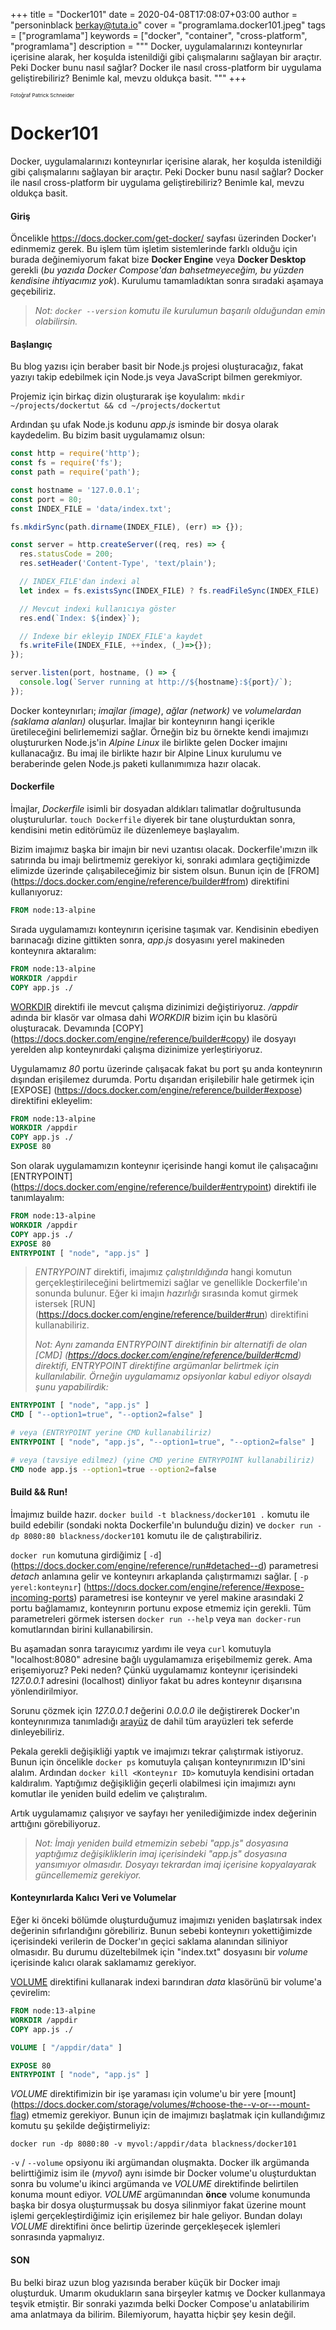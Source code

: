 +++
title = "Docker101"
date = 2020-04-08T17:08:07+03:00
author = "personinblack <berkay@tuta.io>"
cover = "programlama.docker101.jpeg"
tags = ["programlama"]
keywords = ["docker", "container", "cross-platform", "programlama"]
description = """
Docker, uygulamalarınızı konteynırlar içerisine alarak, her koşulda istenildiği gibi
çalışmalarını sağlayan bir araçtır. Peki Docker bunu nasıl sağlar? Docker ile nasıl
cross-platform bir uygulama geliştirebiliriz? Benimle kal, mevzu oldukça basit.
"""
+++

<sub><sub><sub>Fotoğraf Patrick Schneider

# Docker101

Docker, uygulamalarınızı konteynırlar içerisine alarak, her koşulda istenildiği gibi
çalışmalarını sağlayan bir araçtır. Peki Docker bunu nasıl sağlar? Docker ile nasıl
cross-platform bir uygulama geliştirebiliriz? Benimle kal, mevzu oldukça basit.

#### Giriş

Öncelikle https://docs.docker.com/get-docker/ sayfası üzerinden Docker'ı edinmemiz gerek.
Bu işlem tüm işletim sistemlerinde farklı olduğu için burada değinemiyorum fakat bize
**Docker Engine** veya **Docker Desktop** gerekli (*bu yazıda Docker Compose'dan
bahsetmeyeceğim, bu yüzden kendisine ihtiyacımız yok*). Kurulumu tamamladıktan sonra
sıradaki aşamaya geçebiliriz.

> *Not: `docker --version` komutu ile kurulumun başarılı olduğundan emin olabilirsin.*

#### Başlangıç

Bu blog yazısı için beraber basit bir Node.js projesi oluşturacağız, fakat yazıyı takip
edebilmek için Node.js veya JavaScript bilmen gerekmiyor.

Projemiz için birkaç dizin oluşturarak işe koyulalım: `mkdir ~/projects/dockertut && cd
~/projects/dockertut`

Ardından şu ufak Node.js kodunu *app.js* isminde bir dosya olarak kaydedelim. Bu bizim
basit uygulamamız olsun:

```javascript
const http = require('http');
const fs = require('fs');
const path = require('path');

const hostname = '127.0.0.1';
const port = 80;
const INDEX_FILE = 'data/index.txt';

fs.mkdirSync(path.dirname(INDEX_FILE), (err) => {});

const server = http.createServer((req, res) => {
  res.statusCode = 200;
  res.setHeader('Content-Type', 'text/plain');

  // INDEX_FILE'dan indexi al
  let index = fs.existsSync(INDEX_FILE) ? fs.readFileSync(INDEX_FILE) : 0;

  // Mevcut indexi kullanıcıya göster
  res.end(`Index: ${index}`);

  // Indexe bir ekleyip INDEX_FILE'a kaydet
  fs.writeFile(INDEX_FILE, ++index, (_)=>{});
});

server.listen(port, hostname, () => {
  console.log(`Server running at http://${hostname}:${port}/`);
});
```

Docker konteynırları; *imajlar (image)*, *ağlar (network)* ve *volumelardan (saklama
alanları)* oluşurlar. İmajlar bir konteynırın hangi içerikle üretileceğini belirlememizi
sağlar. Örneğin biz bu örnekte kendi imajımızı oluştururken Node.js'in *Alpine Linux* ile
birlikte gelen Docker imajını kullanacağız. Bu imaj ile birlikte hazır bir Alpine Linux
kurulumu ve beraberinde gelen Node.js paketi kullanımımıza hazır olacak.

#### Dockerfile

İmajlar, *Dockerfile* isimli bir dosyadan aldıkları talimatlar doğrultusunda
oluşturulurlar. `touch Dockerfile` diyerek bir tane oluşturduktan sonra, kendisini metin
editörümüz ile düzenlemeye başlayalım.

Bizim imajımız başka bir imajın bir nevi uzantısı olacak. Dockerfile'ımızın ilk
satırında bu imajı belirtmemiz gerekiyor ki, sonraki adımlara geçtiğimizde elimizde
üzerinde çalışabileceğimiz bir sistem olsun. Bunun için de [FROM]
(https://docs.docker.com/engine/reference/builder#from) direktifini kullanıyoruz:

```Dockerfile
FROM node:13-alpine
```

Sırada uygulamamızı konteynırın içerisine taşımak var. Kendisinin ebediyen barınacağı
dizine gittikten sonra, *app.js* dosyasını yerel makineden konteynıra aktaralım:

```Dockerfile
FROM node:13-alpine
WORKDIR /appdir
COPY app.js ./
```

[WORKDIR](https://docs.docker.com/engine/reference/builder#workdir) direktifi ile
mevcut çalışma dizinimizi değiştiriyoruz. */appdir* adında bir klasör var olmasa dahi
*WORKDIR* bizim için bu klasörü oluşturacak. Devamında [COPY]
(https://docs.docker.com/engine/reference/builder#copy) ile dosyayı yerelden alıp
konteynırdaki çalışma dizinimize yerleştiriyoruz.

Uygulamamız *80* portu üzerinde çalışacak fakat bu port şu anda konteynırın dışından
erişilemez durumda. Portu dışarıdan erişilebilir hale getirmek için [EXPOSE]
(https://docs.docker.com/engine/reference/builder#expose) direktifini ekleyelim:

```Dockerfile
FROM node:13-alpine
WORKDIR /appdir
COPY app.js ./
EXPOSE 80
```

Son olarak uygulamamızın konteynır içerisinde hangi komut ile çalışacağını [ENTRYPOINT]
(https://docs.docker.com/engine/reference/builder#entrypoint) direktifi ile tanımlayalım:

```Dockerfile
FROM node:13-alpine
WORKDIR /appdir
COPY app.js ./
EXPOSE 80
ENTRYPOINT [ "node", "app.js" ]
```

> *ENTRYPOINT* direktifi, imajımız *çalıştırıldığında* hangi komutun gerçekleştirileceğini
> belirtmemizi sağlar ve genellikle Dockerfile'ın sonunda bulunur. Eğer ki imajın
> *hazırlığı* sırasında komut girmek istersek [RUN]
> (https://docs.docker.com/engine/reference/builder#run) direktifini kullanabiliriz.
>
> *Not: Aynı zamanda ENTRYPOINT direktifinin bir alternatifi de olan [CMD]
> (https://docs.docker.com/engine/reference/builder#cmd) direktifi, ENTRYPOINT
> direktifine argümanlar belirtmek için kullanılabilir. Örneğin uygulamamız opsiyonlar
> kabul ediyor olsaydı şunu yapabilirdik:*
```Dockerfile
ENTRYPOINT [ "node", "app.js" ]
CMD [ "--option1=true", "--option2=false" ]

# veya (ENTRYPOINT yerine CMD kullanabiliriz)
ENTRYPOINT [ "node", "app.js", "--option1=true", "--option2=false" ]

# veya (tavsiye edilmez) (yine CMD yerine ENTRYPOINT kullanabiliriz)
CMD node app.js --option1=true --option2=false
```

#### Build && Run!

İmajımız builde hazır. `docker build -t blackness/docker101 .` komutu ile
build edebilir (sondaki nokta Dockerfile'ın bulunduğu dizin) ve
`docker run -dp 8080:80 blackness/docker101` komutu ile de çalıştırabiliriz.

`docker run` komutuna girdiğimiz [ `-d`]
(https://docs.docker.com/engine/reference/run#detached--d) parametresi *detach* anlamına
gelir ve konteynırı arkaplanda çalıştırmamızı sağlar. [ `-p yerel:konteynır`]
(https://docs.docker.com/engine/reference/#expose-incoming-ports) parametresi ise
konteynır ve yerel makine arasındaki 2 portu bağlamamız, konteynırın portunu expose
etmemiz için gerekli. Tüm parametreleri görmek istersen `docker run --help` veya
`man docker-run` komutlarından birini kullanabilirsin.

Bu aşamadan sonra tarayıcımız yardımı ile veya `curl` komutuyla "localhost:8080"
adresine bağlı uygulamamıza erişebilmemiz gerek. Ama erişemiyoruz? Peki neden? Çünkü
uygulamamız konteynır içerisindeki *127.0.0.1* adresini (localhost) dinliyor fakat
bu adres konteynır dışarısına yönlendirilmiyor.

Sorunu çözmek için *127.0.0.1* değerini *0.0.0.0* ile değiştirerek Docker'ın
konteynırımıza tanımladığı [arayüz](https://en.wikipedia.org/wiki/Network_interface) de
dahil tüm arayüzleri tek seferde dinleyebiliriz.

Pekala gerekli değişikliği yaptık ve imajımızı tekrar çalıştırmak istiyoruz. Bunun
için öncelikle `docker ps` komutuyla çalışan konteynırımızın ID'sini alalım. Ardından
`docker kill <Konteynır ID>` komutuyla kendisini ortadan kaldıralım. Yaptığımız
değişikliğin geçerli olabilmesi için imajımızı aynı komutlar ile yeniden build edelim ve
çalıştıralım.

Artık uygulamamız çalışıyor ve sayfayı her yenilediğimizde index değerinin arttığını
görebiliyoruz.

> *Not: İmajı yeniden build etmemizin sebebi "app.js" dosyasına yaptığımız
> değişikliklerin imaj içerisindeki "app.js" dosyasına yansımıyor olmasıdır. Dosyayı
> tekrardan imaj içerisine kopyalayarak güncellememiz gerekiyor.*

#### Konteynırlarda Kalıcı Veri ve Volumelar

Eğer ki önceki bölümde oluşturduğumuz imajımızı yeniden başlatırsak index değerinin
sıfırlandığını görebiliriz. Bunun sebebi konteynırı yokettiğimizde içerisindeki verilerin
de Docker'ın geçici saklama alanından siliniyor olmasıdır. Bu durumu düzeltebilmek için
"index.txt" dosyasını bir *volume* içerisinde kalıcı olarak saklamamız gerekiyor.

[VOLUME](https://docs.docker.com/engine/reference/builder#volume) direktifini kullanarak
indexi barındıran *data* klasörünü bir volume'a çevirelim:

```Dockerfile
FROM node:13-alpine
WORKDIR /appdir
COPY app.js ./

VOLUME [ "/appdir/data" ]

EXPOSE 80
ENTRYPOINT [ "node", "app.js" ]
```

*VOLUME* direktifimizin bir işe yaraması için volume'u bir yere [mount]
(https://docs.docker.com/storage/volumes/#choose-the--v-or---mount-flag)
etmemiz gerekiyor. Bunun için de imajımızı başlatmak için kullandığımız komutu şu şekilde
değiştirmeliyiz:

`docker run -dp 8080:80 -v myvol:/appdir/data blackness/docker101`

`-v` / `--volume` opsiyonu iki argümandan oluşmakta. Docker ilk argümanda belirttiğimiz
isim ile (*myvol*) aynı isimde bir Docker volume'u oluşturduktan sonra bu volume'u
ikinci argümanda ve *VOLUME* direktifinde belirtilen konuma mount ediyor. *VOLUME*
argümanından **önce** volume konumunda başka bir dosya oluşturmuşsak bu dosya silinmiyor
fakat üzerine mount işlemi gerçekleştirdiğimiz için erişilemez bir hale geliyor. Bundan
dolayı *VOLUME* direktifini önce belirtip üzerinde gerçekleşecek işlemleri sonrasında
yapmalıyız.

#### SON

Bu belki biraz uzun blog yazısında beraber küçük bir Docker imajı oluşturduk. Umarım
okudukların sana birşeyler katmış ve Docker kullanmaya teşvik etmiştir. Bir sonraki
yazımda belki Docker Compose'u anlatabilirim ama anlatmaya da bilirim. Bilemiyorum,
hayatta hiçbir şey kesin değil.
